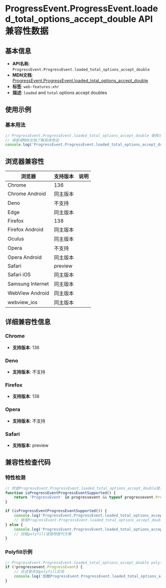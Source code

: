 # ProgressEvent.ProgressEvent.loaded_total_options_accept_double API 兼容性数据

## 基本信息

- **API名称**: `ProgressEvent.ProgressEvent.loaded_total_options_accept_double`
- **MDN文档**: [ProgressEvent.ProgressEvent.loaded_total_options_accept_double](https://developer.mozilla.org/docs/Web/API/ProgressEvent/ProgressEvent)
- **标签**: `web-features:xhr`
- **描述**: `loaded` and `total` options accept doubles

## 使用示例

### 基本用法

```javascript
// ProgressEvent.ProgressEvent.loaded_total_options_accept_double 使用示例
// 请查阅MDN文档了解具体用法
console.log('ProgressEvent.ProgressEvent.loaded_total_options_accept_double API');
```

## 浏览器兼容性

| 浏览器 | 支持版本 | 说明 |
|--------|----------|------|
| Chrome | 136 |  |
| Chrome Android | 同主版本 |  |
| Deno | 不支持 |  |
| Edge | 同主版本 |  |
| Firefox | 138 |  |
| Firefox Android | 同主版本 |  |
| Oculus | 同主版本 |  |
| Opera | 不支持 |  |
| Opera Android | 同主版本 |  |
| Safari | preview |  |
| Safari iOS | 同主版本 |  |
| Samsung Internet | 同主版本 |  |
| WebView Android | 同主版本 |  |
| webview_ios | 同主版本 |  |

## 详细兼容性信息

### Chrome

- **支持版本**: 136

### Deno

- **支持版本**: 不支持

### Firefox

- **支持版本**: 138

### Opera

- **支持版本**: 不支持

### Safari

- **支持版本**: preview

## 兼容性检查代码

### 特性检测

```javascript
// 检查ProgressEvent.ProgressEvent.loaded_total_options_accept_double是否支持
function isProgressEventProgressEventSupported() {
    return 'ProgressEvent' in progressevent && typeof progressevent.ProgressEvent === 'function';
}

if (isProgressEventProgressEventSupported()) {
    console.log('ProgressEvent.ProgressEvent.loaded_total_options_accept_double 支持');
    // 使用ProgressEvent.ProgressEvent.loaded_total_options_accept_double
} else {
    console.log('ProgressEvent.ProgressEvent.loaded_total_options_accept_double 不支持，需要polyfill');
    // 加载polyfill或使用替代方案
}
```

### Polyfill示例

```javascript
// ProgressEvent.ProgressEvent.loaded_total_options_accept_double polyfill
if (!progressevent.ProgressEvent) {
    // 在这里添加polyfill实现
    console.log('加载ProgressEvent.ProgressEvent.loaded_total_options_accept_double polyfill');
}
```

